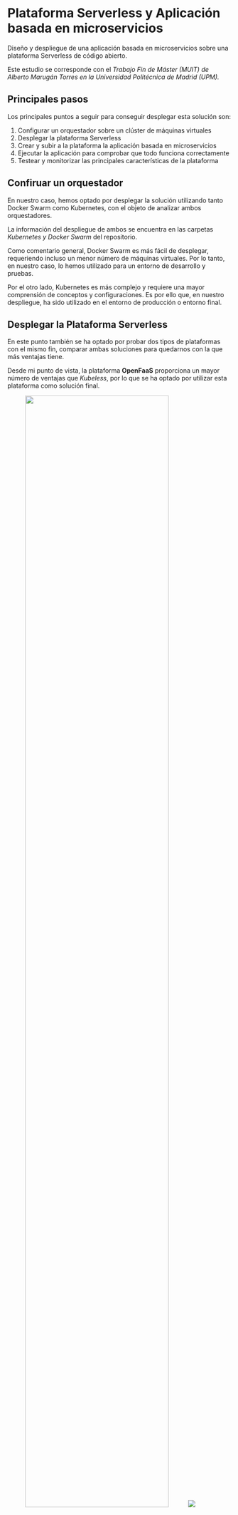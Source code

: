 # Plataforma Serverless y Aplicación basada en microservicios
Diseño y despliegue de una aplicación basada en microservicios sobre una plataforma Serverless de código abierto. 

Este estudio se corresponde con el *Trabajo Fin de Máster (MUIT) de Alberto Marugán Torres en la Universidad Politécnica de Madrid (UPM).*

## Principales pasos
Los principales puntos a seguir para conseguir desplegar esta solución son:
  1. Configurar un orquestador sobre un clúster de máquinas virtuales
  2. Desplegar la plataforma Serverless
  3. Crear y subir a la plataforma la aplicación basada en microservicios
  4. Ejecutar la aplicación para comprobar que todo funciona correctamente
  5. Testear y monitorizar las principales características de la plataforma
 
## Confiruar un orquestador
En nuestro caso, hemos optado por desplegar la solución utilizando tanto Docker Swarm como Kubernetes, con el objeto de analizar ambos orquestadores.

La información del despliegue de ambos se encuentra en las carpetas *Kubernetes y Docker Swarm* del repositorio.

Como comentario general, Docker Swarm es más fácil de desplegar, requeriendo incluso un menor número de máquinas virtuales. Por lo tanto, en nuestro caso, lo hemos utilizado para un entorno de desarrollo y pruebas. 

Por el otro lado, Kubernetes es más complejo y requiere una mayor comprensión de conceptos y configuraciones. Es por ello que, en nuestro despliegue, ha sido utilizado en el entorno de producción o entorno final.

## Desplegar la Plataforma Serverless
En este punto también se ha optado por probar dos tipos de plataformas con el mismo fin, comparar ambas soluciones para quedarnos con la que más ventajas tiene.

Desde mi punto de vista, la plataforma **OpenFaaS** proporciona un mayor número de ventajas que *Kubeless*, por lo que se ha optado por utilizar esta plataforma como solución final.

<img style="width:80%; text-align:center" src="http://collabnix.com/wp-content/uploads/2018/04/PWD7.png" />
<img src="https://cdn-images-1.medium.com/max/1600/1*cp4NmnTaxlJte9ie3Kt2fA.png" />

La información de cómo desplegar cada una de ellas se encuentra en las carpetas *OpenFaas y Kubeless* de este repositorio.

## Diseño de una aplicación basada en microservicios
La aplicación creada tiene la funcionalidad básica de permitir a un grupo de usuarios realizar un *Test* para que el administrador acceda a las estadísticas del cuestionario.

Para ello, se han creado 4 microservicios principales. Estos microservicios y la lógica que siguen es posible encontrarlos en la carpeta *microservices App* del presente respositorio.

## Ejecución de microservicios
Simplemente es necesario seguir las reglas o pasos para ejecución de funciones que se mencionan en *OpenFaaS*, que son las reglas comunes para la ejecución de cualquier función en la plataforma mencionada.

## Testeo y monitorización
Para llevar a cabo la monitorización de las principales características, se han utilizado las herramientas **Prometheus y Grafana** que recomienda la plataforma *OpenFaaS* en su documentación oficial.

Un ejemplo de la solución de código abierto para monitorización, *Grafana*:

<img src="https://static.wixstatic.com/media/36ad7e_fc6109f2dfcd477592cfd03e9ee5a521~mv2.gif" />
